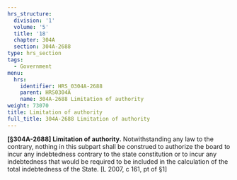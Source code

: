 ```yaml
---
hrs_structure:
  division: '1'
  volume: '5'
  title: '18'
  chapter: 304A
  section: 304A-2688
type: hrs_section
tags:
  - Government
menu:
  hrs:
    identifier: HRS_0304A-2688
    parent: HRS0304A
    name: 304A-2688 Limitation of authority
weight: 73070
title: Limitation of authority
full_title: 304A-2688 Limitation of authority
---
```

**[§304A-2688] Limitation of authority.** Notwithstanding any law to the contrary, nothing in this subpart shall be construed to authorize the board to incur any indebtedness contrary to the state constitution or to incur any indebtedness that would be required to be included in the calculation of the total indebtedness of the State. [L 2007, c 161, pt of §1]